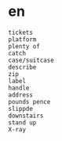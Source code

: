 # en

    tickets
    platform
    plenty of
    catch
    case/suitcase
    describe
    zip
    label
    handle
    address
    pounds pence
    slippde
    downstairs
    stand up
    X-ray


